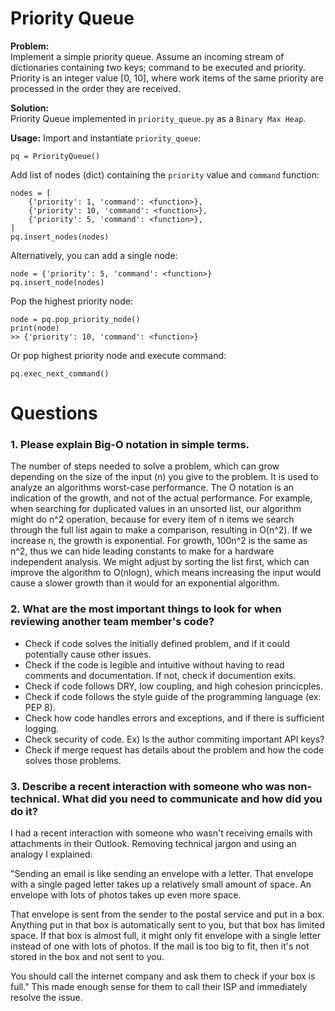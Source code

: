 # Priority Queue

**Problem:**  
Implement a simple priority queue. Assume an incoming stream of dictionaries containing two keys; command to be executed and priority. Priority is an integer value [0, 10], where work items of the same priority are processed in the order they are received.

**Solution:**  
Priority Queue implemented in `priority_queue.py` as a `Binary Max Heap`.

**Usage:**
Import and instantiate `priority_queue`:

```
pq = PriorityQueue()
```

Add list of nodes (dict) containing the `priority` value and `command` function:

```
nodes = [
    {'priority': 1, 'command': <function>},
    {'priority': 10, 'command': <function>},
    {'priority': 5, 'command': <function>},
]
pq.insert_nodes(nodes)
```

Alternatively, you can add a single node:

```
node = {'priority': 5, 'command': <function>}
pq.insert_node(nodes)
```

Pop the highest priority node:

```
node = pq.pop_priority_node()
print(node)
>> {'priority': 10, 'command': <function>}
```

Or pop highest priority node and execute command:

```
pq.exec_next_command()
```

# Questions

### 1. Please explain Big-O notation in simple terms.

The number of steps needed to solve a problem, which can grow depending on the size of the input (n) you give to the problem. It is used to analyze an algorithms worst-case performance. The O notation is an indication of the growth, and not of the actual performance. For example, when searching for duplicated values in an unsorted list, our algorithm might do n^2 operation, because for every item of n items we search through the full list again to make a comparison, resulting in O(n^2). If we increase n, the growth is exponential. For growth, 100n^2 is the same as n^2, thus we can hide leading constants to make for a hardware independent analysis. We might adjust by sorting the list first, which can improve the algorithm to O(nlogn), which means increasing the input would cause a slower growth than it would for an exponential algorithm.

### 2. What are the most important things to look for when reviewing another team member's code?

- Check if code solves the initially defined problem, and if it could potentially cause other issues.
- Check if the code is legible and intuitive without having to read comments and documentation. If not, check if documention exits.
- Check if code follows DRY, low coupling, and high cohesion princicples.
- Check if code follows the style guide of the programming language (ex: PEP 8).
- Check how code handles errors and exceptions, and if there is sufficient logging.
- Check security of code. Ex) Is the author commiting important API keys?
- Check if merge request has details about the problem and how the code solves those problems.

### 3. Describe a recent interaction with someone who was non-technical. What did you need to communicate and how did you do it?

I had a recent interaction with someone who wasn't receiving emails with attachments in their Outlook. Removing technical jargon and using an analogy I explained:

"Sending an email is like sending an envelope with a letter. That envelope with a single paged letter takes up a relatively small amount of space. An envelope with lots of photos takes up even more space.

That envelope is sent from the sender to the postal service and put in a box. Anything put in that box is automatically sent to you, but that box has limited space. If that box is almost full, it might only fit envelope with a single letter instead of one with lots of photos. If the mail is too big to fit, then it's not stored in the box and not sent to you.

You should call the internet company and ask them to check if your box is full." This made enough sense for them to call their ISP and immediately resolve the issue.
